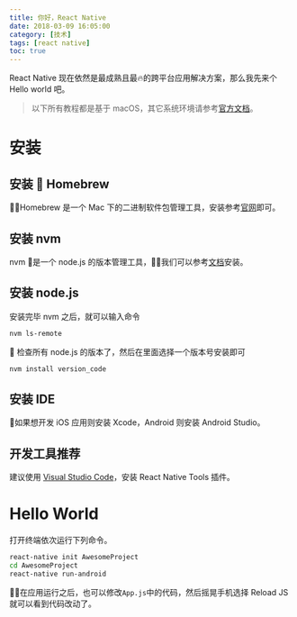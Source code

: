 ```yaml
---
title: 你好，React Native
date: 2018-03-09 16:05:00
category: [技术]
tags: [react native]
toc: true
---
```


React Native 现在依然是最成熟且最🔥的跨平台应用解决方案，那么我先来个 Hello world 吧。

<!-- more -->

> 以下所有教程都是基于 macOS，其它系统环境请参考[官方文档](https://facebook.github.io/react-native/docs/getting-started.html)。

# 安装

## 安装 🍺 Homebrew

Homebrew 是一个 Mac 下的二进制软件包管理工具，安装参考[官网](https://brew.sh/)即可。

## 安装 nvm

nvm 是一个 node.js 的版本管理工具，我们可以参考[文档](https://github.com/creationix/nvm)安装。

## 安装 node.js

安装完毕 nvm 之后，就可以输入命令

```bash
nvm ls-remote
```

检查所有 node.js 的版本了，然后在里面选择一个版本号安装即可

```bash
nvm install version_code
```

## 安装 IDE

如果想开发 iOS 应用则安装 Xcode，Android 则安装 Android Studio。

## 开发工具推荐

建议使用 [Visual Studio Code](https://code.visualstudio.com/)，安装 React Native Tools 插件。

# Hello World

打开终端依次运行下列命令。

```bash
react-native init AwesomeProject
cd AwesomeProject
react-native run-android
```

在应用运行之后，也可以修改`App.js`中的代码，然后摇晃手机选择 Reload JS 就可以看到代码改动了。